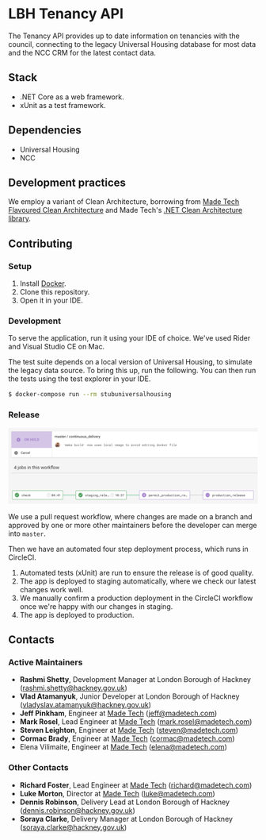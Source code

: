 # LBH Tenancy API

The Tenancy API provides up to date information on tenancies with the council, connecting to the legacy Universal Housing database for most data and the NCC CRM for the latest contact data.

## Stack

- .NET Core as a web framework.
- xUnit as a test framework.

## Dependencies

- Universal Housing
- NCC

## Development practices

We employ a variant of Clean Architecture, borrowing from [Made Tech Flavoured Clean Architecture][mt-ca] and Made Tech's [.NET Clean Architecture library][dotnet-ca].

## Contributing

### Setup

1. Install [Docker][docker-download].
2. Clone this repository.
3. Open it in your IDE.

### Development

To serve the application, run it using your IDE of choice. We've used Rider and Visual Studio CE on Mac.

The test suite depends on a local version of Universal Housing, to simulate the legacy data source. To bring this up, run the following. You can then run the tests using the test explorer in your IDE.

```sh
$ docker-compose run --rm stubuniversalhousing
```

### Release

![Circle CI Workflow Example](docs/circle_ci_workflow.png)

We use a pull request workflow, where changes are made on a branch and approved by one or more other maintainers before the developer can merge into `master`.

Then we have an automated four step deployment process, which runs in CircleCI.

1. Automated tests (xUnit) are run to ensure the release is of good quality.
2. The app is deployed to staging automatically, where we check our latest changes work well.
3. We manually confirm a production deployment in the CircleCI workflow once we're happy with our changes in staging.
4. The app is deployed to production.

## Contacts

### Active Maintainers

- **Rashmi Shetty**, Development Manager at London Borough of Hackney (rashmi.shetty@hackney.gov.uk)
- **Vlad Atamanyuk**, Junior Developer at London Borough of Hackney (vladyslav.atamanyuk@hackney.gov.uk)
- **Jeff Pinkham**, Engineer at [Made Tech][made-tech] (jeff@madetech.com)
- **Mark Rosel**, Lead Engineer at [Made Tech][made-tech] (mark.rosel@madetech.com)
- **Steven Leighton**, Engineer at [Made Tech][made-tech] (steven@madetech.com)
- **Cormac Brady**, Engineer at [Made Tech][made-tech] (cormac@madetech.com)
- Elena Vilimaite, Engineer at [Made Tech][made-tech] (elena@madetech.com)

### Other Contacts

- **Richard Foster**, Lead Engineer at [Made Tech][made-tech] (richard@madetech.com)
- **Luke Morton**, Director at [Made Tech][made-tech] (luke@madetech.com)
- **Dennis Robinson**, Delivery Lead at London Borough of Hackney (dennis.robinson@hackney.gov.uk)
- **Soraya Clarke**, Delivery Manager at London Borough of Hackney (soraya.clarke@hackney.gov.uk)

[docker-download]: https://www.docker.com/products/docker-desktop
[mt-ca]: https://github.com/madetech/clean-architecture
[made-tech]: https://madetech.com/
[dotnet-ca]: https://github.com/madetech/dotnet-ca
